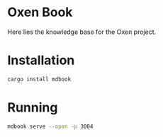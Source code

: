 # Oxen Book

Here lies the knowledge base for the Oxen project.

# Installation

```bash
cargo install mdbook
```

# Running

```bash
mdbook serve --open -p 3004
```